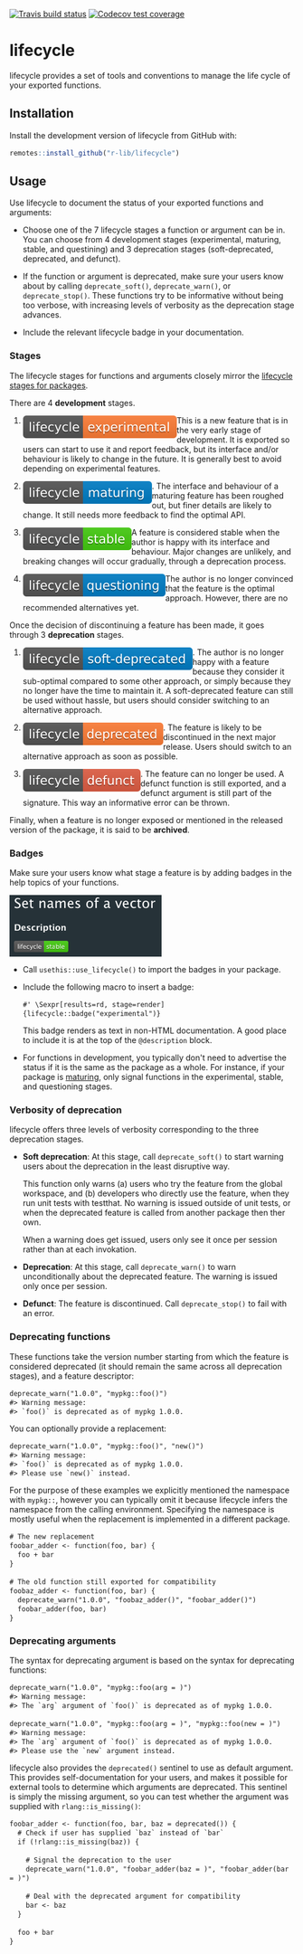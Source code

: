 
<!-- badges: start -->
[![Travis build status](https://travis-ci.org/r-lib/lifecycle.svg?branch=master)](https://travis-ci.org/r-lib/lifecycle)
[![Codecov test coverage](https://codecov.io/gh/r-lib/lifecycle/branch/master/graph/badge.svg)](https://codecov.io/gh/r-lib/lifecycle?branch=master)
<!-- badges: end -->


# lifecycle

lifecycle provides a set of tools and conventions to manage the life cycle of your exported functions.


## Installation

Install the development version of lifecycle from GitHub with:

``` r
remotes::install_github("r-lib/lifecycle")
```


## Usage

Use lifecycle to document the status of your exported functions and arguments:

* Choose one of the 7 lifecycle stages a function or argument can be in. You can choose from 4 development stages (experimental, maturing, stable, and questining) and 3 deprecation stages (soft-deprecated, deprecated, and defunct).

* If the function or argument is deprecated, make sure your users know about by calling `deprecate_soft()`, `deprecate_warn()`, or `deprecate_stop()`. These functions try to be informative without being too verbose, with increasing levels of verbosity as the deprecation stage advances.

* Include the relevant lifecycle badge in your documentation.


### Stages

The lifecycle stages for functions and arguments closely mirror the [lifecycle stages for packages](https://www.tidyverse.org/lifecycle/).

There are 4 __development__ stages.

1. <img src="man/figures/lifecycle-experimental.svg" align="left" alt = "Experimental" /> This is a new feature that is in the very early stage of development. It is exported so users can start to use it and report feedback, but its interface and/or behaviour is likely to change in the future. It is generally best to avoid depending on experimental features.

1. <img src="man/figures/lifecycle-maturing.svg" align="left" alt = "Maturing" />. The interface and behaviour of a maturing feature has been roughed out, but finer details are likely to change. It still needs more feedback to find the optimal API.

1. <img src="man/figures/lifecycle-stable.svg" align="left" alt = "Stable" /> A feature is considered stable when the author is happy with its interface and behaviour. Major changes are unlikely, and breaking changes will occur gradually, through a deprecation process.

1. <img src="man/figures/lifecycle-questioning.svg" align="left" alt = "Questioning" /> The author is no longer convinced that the feature is the optimal approach. However, there are no recommended alternatives yet.

Once the decision of discontinuing a feature has been made, it goes through 3 __deprecation__ stages.

1. <img src="man/figures/lifecycle-soft-deprecated.svg" align="left" alt = "Soft deprecated" />. The author is no longer happy with a feature because they consider it sub-optimal compared to some other approach, or simply because they no longer have the time to maintain it. A soft-deprecated feature can still be used without hassle, but users should consider switching to an alternative approach.

1. <img src="man/figures/lifecycle-deprecated.svg" align="left" alt = "Deprecated" />. The feature is likely to be discontinued in the next major release. Users should switch to an alternative approach as soon as possible.

1. <img src="man/figures/lifecycle-defunct.svg" align="left" alt = "Defunct" />. The feature can no longer be used. A defunct function is still exported, and a defunct argument is still part of the signature. This way an informative error can be thrown.

Finally, when a feature is no longer exposed or mentioned in the released version of the package, it is said to be __archived__.


### Badges

Make sure your users know what stage a feature is by adding badges in the help topics of your functions.

<img src="man/figures/example-badge.png" align="center" alt = "badge" />

*   Call `usethis::use_lifecycle()` to import the badges in your package.

*   Include the following macro to insert a badge:

    ```
    #' \Sexpr[results=rd, stage=render]{lifecycle::badge("experimental")}
    ```

    This badge renders as text in non-HTML documentation. A good place to include it is at the top of the `@description` block.

*   For functions in development, you typically don't need to advertise the status if it is the same as the package as a whole. For instance, if your package is [maturing](https://www.tidyverse.org/lifecycle/#maturing), only signal functions in the experimental, stable, and questioning stages.


### Verbosity of deprecation

lifecycle offers three levels of verbosity corresponding to the three deprecation stages.

*   __Soft deprecation__: At this stage, call `deprecate_soft()` to start warning users about the deprecation in the least disruptive way.

    This function only warns (a) users who try the feature from the global workspace, and (b) developers who directly use the feature, when they run unit tests with testthat. No warning is issued outside of unit tests, or when the deprecated feature is called from another package then ther own.

    When a warning does get issued, users only see it once per session rather than at each invokation.

*   __Deprecation__: At this stage, call `deprecate_warn()` to warn unconditionally about the deprecated feature. The warning is issued only once per session.

*   __Defunct__: The feature is discontinued. Call `deprecate_stop()` to fail with an error.


### Deprecating functions

These functions take the version number starting from which the feature is considered deprecated (it should remain the same across all deprecation stages), and a feature descriptor:

```
deprecate_warn("1.0.0", "mypkg::foo()")
#> Warning message:
#> `foo()` is deprecated as of mypkg 1.0.0.
```

You can optionally provide a replacement:

```
deprecate_warn("1.0.0", "mypkg::foo()", "new()")
#> Warning message:
#> `foo()` is deprecated as of mypkg 1.0.0.
#> Please use `new()` instead.
```

For the purpose of these examples we explicitly mentioned the namespace with `mypkg::`, however you can typically omit it because lifecycle infers the namespace from the calling environment. Specifying the namespace is mostly useful when the replacement is implemented in a different package.

```{r}
# The new replacement
foobar_adder <- function(foo, bar) {
  foo + bar
}

# The old function still exported for compatibility
foobaz_adder <- function(foo, bar) {
  deprecate_warn("1.0.0", "foobaz_adder()", "foobar_adder()")
  foobar_adder(foo, bar)
}
```


### Deprecating arguments

The syntax for deprecating argument is based on the syntax for deprecating functions:

```{r}
deprecate_warn("1.0.0", "mypkg::foo(arg = )")
#> Warning message:
#> The `arg` argument of `foo()` is deprecated as of mypkg 1.0.0.

deprecate_warn("1.0.0", "mypkg::foo(arg = )", "mypkg::foo(new = )")
#> Warning message:
#> The `arg` argument of `foo()` is deprecated as of mypkg 1.0.0.
#> Please use the `new` argument instead.
```

lifecycle also provides the `deprecated()` sentinel to use as default argument. This provides self-documentation for your users, and makes it possible for external tools to determine which arguments are deprecated. This sentinel is simply the missing argument, so you can test whether the argument was supplied with `rlang::is_missing()`:

```{r}
foobar_adder <- function(foo, bar, baz = deprecated()) {
  # Check if user has supplied `baz` instead of `bar`
  if (!rlang::is_missing(baz)) {

    # Signal the deprecation to the user
    deprecate_warn("1.0.0", "foobar_adder(baz = )", "foobar_adder(bar = )")

    # Deal with the deprecated argument for compatibility
    bar <- baz
  }

  foo + bar
}
```
